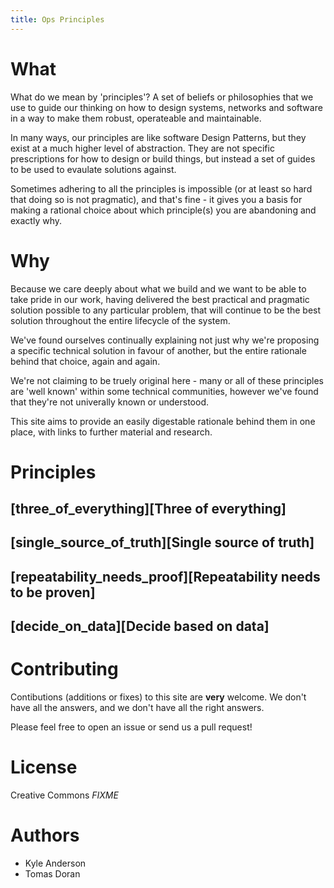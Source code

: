 ```yaml
---
title: Ops Principles
---
```


# What 

What do we mean by 'principles'? A set of beliefs or philosophies that we
use to guide our thinking on how to design systems, networks and software
in a way to make them robust, operateable and maintainable.

In many ways, our principles are like software Design Patterns, but they exist
at a much higher level of abstraction. They are not specific prescriptions for
how to design or build things, but instead a set of guides to be used to evaulate
solutions against.

Sometimes adhering to all the principles is impossible (or at least so hard that
doing so is not pragmatic), and that's fine - it gives you a basis for making a rational
choice about which principle(s) you are abandoning and exactly why.

# Why

Because we care deeply about what we build and we want to be able to take pride in our work,
having delivered the best practical and pragmatic solution possible to any particular problem,
that will continue to be the best solution throughout the entire lifecycle of the system.

We've found ourselves continually explaining not just why
we're proposing a specific technical solution in favour of another,
but the entire rationale behind that choice, again and again.

We're not claiming to be truely original here - many or all of these principles
are 'well known' within some technical communities, however we've found that
they're not univerally known or understood.

This site aims to provide an easily digestable rationale behind them in one place,
with links to further material and research.

# Principles

## [three_of_everything][Three of everything]

## [single_source_of_truth][Single source of truth]

## [repeatability_needs_proof][Repeatability needs to be proven]

## [decide_on_data][Decide based on data]

# Contributing

Contibutions (additions or fixes) to this site are **very** welcome. We don't have all the
answers, and we don't have all the right answers.

Please feel free to open an issue or send us a pull request!

# License

Creative Commons *FIXME*

# Authors

  * Kyle Anderson
  * Tomas Doran

